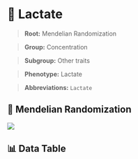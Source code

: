 # 🧪 Lactate

> **Root:** Mendelian Randomization

> **Group:** Concentration  

> **Subgroup:** Other traits

> **Phenotype:** Lactate  

> **Abbreviations:** `Lactate`

## 🧬 Mendelian Randomization  

<img src="/MR/Figures/Inverse/Lactate.png"/>


## 📊 Data Table


<CsvTableMRI src="/public/MR/Data/Inverse/Lactate.csv"/>
